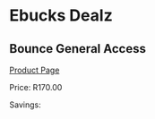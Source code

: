 
# Ebucks Dealz
## Bounce General Access
[Product Page](https://www.ebucks.com/web/shop/productSelected.do?prodId=356437825&catId=322194323)

Price: R170.00

Savings: 


	